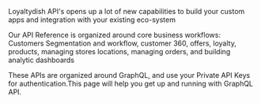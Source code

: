 Loyaltydish API's opens up a lot of new capabilities to build your custom apps and integration with your existing eco-system

Our API Reference is organized around core business workflows: Customers Segmentation and workflow, customer 360, offers, loyalty, products, managing stores locations, managing orders, and building analytic dashboards

These APIs are organized around GraphQL, and use your Private API Keys for authentication.This page will help you get up and running with GraphQL API.